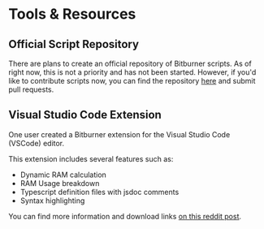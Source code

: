 # Tools & Resources

## Official Script Repository

There are plans to create an official repository of Bitburner scripts. As of right now,
this is not a priority and has not been started. However, if you'd like
to contribute scripts now, you can find the repository
[here](https://github.com/bitburner-official/bitburner-scripts) and submit pull requests.

## Visual Studio Code Extension

One user created a Bitburner extension for the Visual Studio Code (VSCode) editor.

This extension includes several features such as:

- Dynamic RAM calculation
- RAM Usage breakdown
- Typescript definition files with jsdoc comments
- Syntax highlighting

You can find more information and download links
[on this reddit post](https://www.reddit.com/r/Bitburner/comments/bh48y2/visual_studio_code_ram_calculator_extra/).
